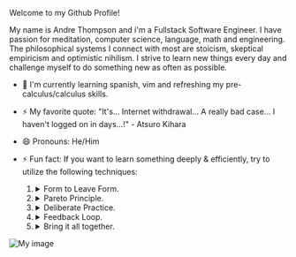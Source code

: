 Welcome to my Github Profile!

My name is Andre Thompson and i'm a Fullstack Software Engineer. I have passion for meditation, computer science, language, math and engineering. The philosophical systems I connect with most are stoicism, skeptical empiricism and optimistic nihilism. I strive to learn new things every day and challenge myself to do something new as often as possible.

- 🌱 I'm currently learning spanish, vim and refreshing my pre-calculus/calculus skills.

- ⚡ My favorite quote: "It's... Internet withdrawal... A really bad case... I haven't logged on in days...!" - Atsuro Kihara

- 😄 Pronouns: He/Him

- ⚡ Fun fact: If you want to learn something deeply & efficiently, try to utilize the following techniques:
    1. <details><summary>Form to Leave Form.</summary>- Practice a technique or concept until it's ingrained in your sub-conscious and can be performed without thinking. You can now simplify the concept/technique into one single concept instead of a series of steps/collection of ideas. This concept/technique is now a single building block in the overall structure that you will create. Note: I do mean practice, not study. You may need to study before practicing as well, but nothing can be truly learned in a vacuum.</details>
    2. <details><summary>Pareto Principle.</summary>- Statistically speaking all input/output systems that stem from natural processes are likely to have imbalances. These imbalances take the form of certain inputs affecting a greater range of outputs than others. Identify these inputs that garner the most outputs and analyze them. If a certain input brings the most negative outputs, avoid it. If it brings the most positive outputs, prioritize it. If something has little affect overall, ignore it.</details> 
    3. <details><summary>Deliberate Practice.</summary>- Don't just play the same song over and over again, don't use the same chess openings every time and don't keep studying the same words in your target language endlessly. It's easy to confuse practice for deliberate practice, thinking that any time dedicated to improvement is equally valuable, but it's simply not true. You need to chunk your work into sub tasks/concepts and learn them in order.</details> 
    4. <details><summary>Feedback Loop.</summary>- Don't just do something over and over until you finally get it right, because you're actually internalizing *bad habits* if you do. You need some kind of feedback loop, some way to know if what you did was right/wrong and why. You then need to correct your behavior based on that feedback.</details> 
    5. <details><summary>Bring it all together.</summary>- Break the task/concept/skill into smaller chunks, analyze which chunks provide the greatest rewards and which ones are less useful. Prioritize going through them in order of greatest value --> least value. Eventually you may not even need to do the lower value tasks conciously and may well just pick them up naturally. Use a feedback loop to master a chunk in order to apply Form to Leave Form. Every practice session should be deliberate and follow this plan. You can still practice in a more casual/fun way, but don't count it towards your practice-- it's recreation.</details>

![My image](https://cdna.artstation.com/p/assets/images/images/020/513/546/large/victor-goncalves-lain-diffuse-00053.jpg?1568068578)
